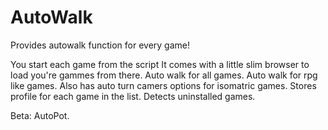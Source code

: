 # AutoWalk
Provides autowalk function for every game!

  You start each game from the script
  It comes with a little slim browser to load you're gammes from there.
  Auto walk for all games.
  Auto walk for rpg like games.
  Also has auto turn camers options for isomatric games.
  Stores profile for each game in the list.
  Detects uninstalled games.

Beta: AutoPot.
